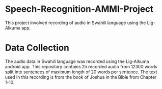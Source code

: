 # Speech-Recognition-AMMI-Project
This project involved recording of audio in Swahili language using the Lig-AIkuma app.

# Data Collection
The audio data in Swahili language was recorded using the Lig-AIkuma android app. This repository contains 2h recorded audio from 12300 words split into sentences of maximum length of 20 words per sentence.
The text used in this recording is from the book of Joshua in the Bible from Chapter 1-10.
